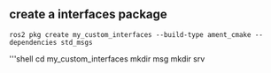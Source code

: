 
## create a interfaces package
`ros2 pkg create my_custom_interfaces --build-type ament_cmake --dependencies std_msgs`

'''shell
cd my_custom_interfaces
mkdir msg
mkdir srv




